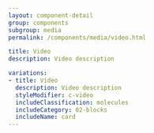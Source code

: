```yaml
---
layout: component-detail
group: components
subgroup: media
permalink: /components/media/video.html

title: Video
description: Video description

variations:
- title: Video
  description: Video description
  styleModifier: c-video
  includeClassification: molecules
  includeCategory: 02-blocks
  includeName: card
---
```


